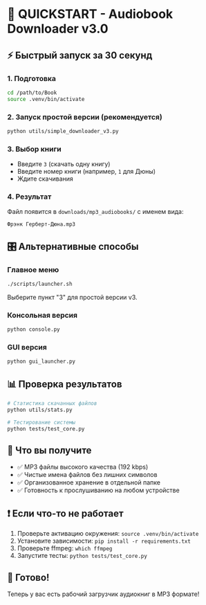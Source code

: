 # 🚀 QUICKSTART - Audiobook Downloader v3.0

## ⚡ Быстрый запуск за 30 секунд

### 1. Подготовка
```bash
cd /path/to/Book
source .venv/bin/activate
```

### 2. Запуск простой версии (рекомендуется)
```bash
python utils/simple_downloader_v3.py
```

### 3. Выбор книги
- Введите `3` (скачать одну книгу)
- Введите номер книги (например, `1` для Дюны)
- Ждите скачивания

### 4. Результат
Файл появится в `downloads/mp3_audiobooks/` с именем вида:
```
Фрэнк Герберт-Дюна.mp3
```

## 🎛️ Альтернативные способы

### Главное меню
```bash
./scripts/launcher.sh
```
Выберите пункт "3" для простой версии v3.

### Консольная версия
```bash
python console.py
```

### GUI версия
```bash
python gui_launcher.py
```

## 📊 Проверка результатов

```bash
# Статистика скачанных файлов
python utils/stats.py

# Тестирование системы
python tests/test_core.py
```

## 🎵 Что вы получите

- ✅ MP3 файлы высокого качества (192 kbps)
- ✅ Чистые имена файлов без лишних символов
- ✅ Организованное хранение в отдельной папке
- ✅ Готовность к прослушиванию на любом устройстве

## ❗ Если что-то не работает

1. Проверьте активацию окружения: `source .venv/bin/activate`
2. Установите зависимости: `pip install -r requirements.txt`
3. Проверьте ffmpeg: `which ffmpeg`
4. Запустите тесты: `python tests/test_core.py`

## 🎯 Готово!

Теперь у вас есть рабочий загрузчик аудиокниг в MP3 формате!
